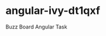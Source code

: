 # angular-ivy-dt1qxf

<!-- [Edit on StackBlitz ⚡️](https://stackblitz.com/edit/angular-ivy-dt1qxf) -->

Buzz Board Angular Task
